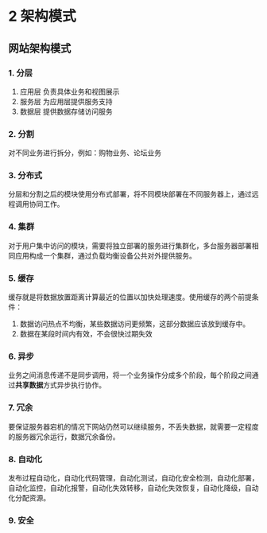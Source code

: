 # 2 架构模式

## 网站架构模式

### 1. 分层

1. 应用层
    负责具体业务和视图展示
2. 服务层
    为应用层提供服务支持
3. 数据层
    提供数据存储访问服务


### 2. 分割

对不同业务进行拆分，例如：购物业务、论坛业务

### 3. 分布式
分层和分割之后的模块使用分布式部署，将不同模块部署在不同服务器上，通过远程调用协同工作。

### 4. 集群
对于用户集中访问的模块，需要将独立部署的服务进行集群化，多台服务器部署相同应用构成一个集群，通过负载均衡设备公共对外提供服务。

### 5. 缓存
缓存就是将数据放置距离计算最近的位置以加快处理速度。使用缓存的两个前提条件：
1. 数据访问热点不均衡，某些数据访问更频繁，这部分数据应该放到缓存中。
2. 数据在某段时间内有效，不会很快过期失效

### 6. 异步

业务之间消息传递不是同步调用，将一个业务操作分成多个阶段，每个阶段之间通过**共享数据**方式异步执行协作。

### 7. 冗余
要保证服务器宕机的情况下网站仍然可以继续服务，不丢失数据，就需要一定程度的服务器冗余运行，数据冗余备份。

### 8. 自动化

发布过程自动化，自动化代码管理，自动化测试，自动化安全检测，自动化部署，自动化监控，自动化报警，自动化失效转移，自动化失效恢复，自动化降级，自动化分配资源。

### 9. 安全

